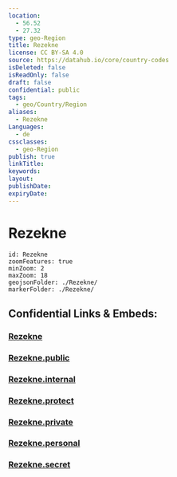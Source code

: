 ```yaml
---
location:
  - 56.52
  - 27.32
type: geo-Region
title: Rezekne
license: CC BY-SA 4.0
source: https://datahub.io/core/country-codes
isDeleted: false
isReadOnly: false
draft: false
confidential: public
tags:
  - geo/Country/Region
aliases:
  - Rezekne
Languages:
  - de
cssclasses:
  - geo-Region
publish: true
linkTitle:
keywords:
layout:
publishDate:
expiryDate:
---
```


# Rezekne

```leaflet
id: Rezekne
zoomFeatures: true 
minZoom: 2 
maxZoom: 18
geojsonFolder: ./Rezekne/
markerFolder: ./Rezekne/
```


## Confidential Links & Embeds: 

### [Rezekne](/_Standards/Earth/Continent/Europe/Europe~North/Latvia/Regions~Latvia/Latgale/counties~Latgale/Rezekne.md) 

### [Rezekne.public](/_public/Earth/Continent/Europe/Europe~North/Latvia/Regions~Latvia/Latgale/counties~Latgale/Rezekne.public.md) 

### [Rezekne.internal](/_internal/Earth/Continent/Europe/Europe~North/Latvia/Regions~Latvia/Latgale/counties~Latgale/Rezekne.internal.md) 

### [Rezekne.protect](/_protect/Earth/Continent/Europe/Europe~North/Latvia/Regions~Latvia/Latgale/counties~Latgale/Rezekne.protect.md) 

### [Rezekne.private](/_private/Earth/Continent/Europe/Europe~North/Latvia/Regions~Latvia/Latgale/counties~Latgale/Rezekne.private.md) 

### [Rezekne.personal](/_personal/Earth/Continent/Europe/Europe~North/Latvia/Regions~Latvia/Latgale/counties~Latgale/Rezekne.personal.md) 

### [Rezekne.secret](/_secret/Earth/Continent/Europe/Europe~North/Latvia/Regions~Latvia/Latgale/counties~Latgale/Rezekne.secret.md)

